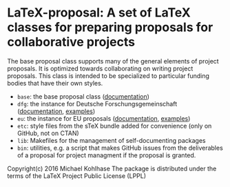 LaTeX-proposal:  A set of LaTeX classes for preparing proposals for collaborative projects
==============

The base proposal class supports many of the general elements of project proposals. It is
optimized towards collaborating on writing project proposals. This class is intended to be
specialized to particular funding bodies that have their own styles.

* ```base```: the base proposal class ([documentation](https://github.com/KWARC/LaTeX-proposal/tree/master/base/proposal.pdf))
* ```dfg```: the instance for Deutsche Forschungsgemeinschaft ([documentation](https://github.com/KWARC/LaTeX-proposal/tree/master/dfg/dfgproposal.pdf), [examples](https://github.com/KWARC/LaTeX-proposal/tree/master/dfg/examples))
* ```eu```: the instance for EU proposals ([documentation](https://github.com/KWARC/LaTeX-proposal/tree/master/eu/euproposal.pdf), [examples](https://github.com/KWARC/LaTeX-proposal/tree/master/eu/examples))
* ```etc```: style files from the sTeX bundle added for convenience (only on GitHub, not on CTAN)
* ```lib```: Makefiles for the management of self-documenting packages
* ```bin```: utilities, e.g. a script that makes GitHub issues from the deliverables of a proposal for project managment if the proposal is granted. 

Copyright(c) 2016 Michael Kohlhase
The package is distributed under the terms of the LaTeX Project Public License (LPPL)

